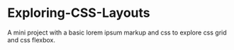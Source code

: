 # Exploring-CSS-Layouts
A mini project with a basic lorem ipsum markup and css to explore css grid and css flexbox.
